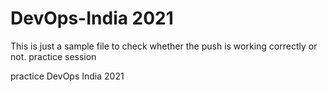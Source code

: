 # DevOps-India 2021

This is just a sample file to check whether the push is working correctly or not.
practice session

practice DevOps India 2021
